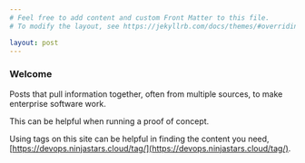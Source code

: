 ```yaml
---
# Feel free to add content and custom Front Matter to this file.
# To modify the layout, see https://jekyllrb.com/docs/themes/#overriding-theme-defaults

layout: post
---
```


### Welcome ###

Posts that pull information together, often from multiple sources, to make enterprise software work.

This can be helpful when running a proof of concept.

Using tags on this site can be helpful in finding the content you need, [https://devops.ninjastars.cloud/tag/](https://devops.ninjastars.cloud/tag/).
